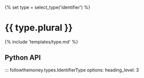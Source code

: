 {% set type = select_type('identifier') %}
# {{ type.plural }}

{% include 'templates/type.md' %}

## Python API

::: followthemoney.types.IdentifierType
    options:
        heading_level: 3
